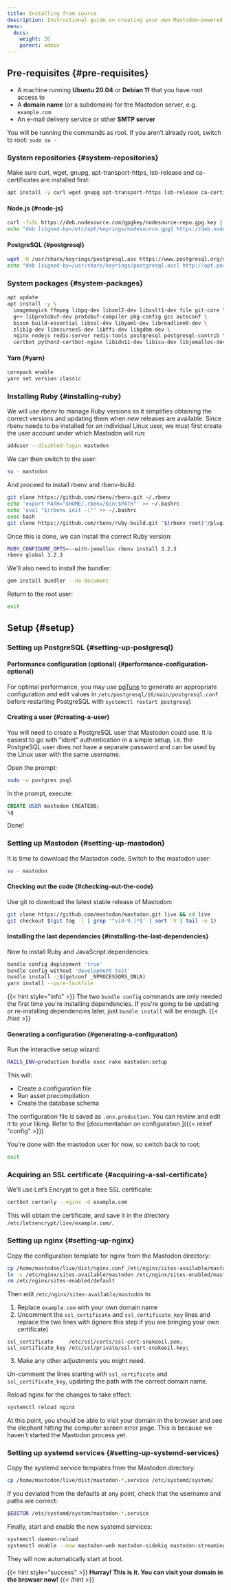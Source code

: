```yaml
---
title: Installing from source
description: Instructional guide on creating your own Mastodon-powered website.
menu:
  docs:
    weight: 20
    parent: admin
---
```


## Pre-requisites {#pre-requisites}

* A machine running **Ubuntu 20.04** or **Debian 11** that you have root access to
* A **domain name** (or a subdomain) for the Mastodon server, e.g. `example.com`
* An e-mail delivery service or other **SMTP server**

You will be running the commands as root. If you aren’t already root, switch to root: `sudo su -`

### System repositories {#system-repositories}

Make sure curl, wget, gnupg, apt-transport-https, lsb-release and ca-certificates are installed first:

```bash
apt install -y curl wget gnupg apt-transport-https lsb-release ca-certificates
```

#### Node.js {#node-js}

```bash
curl -fsSL https://deb.nodesource.com/gpgkey/nodesource-repo.gpg.key | gpg --dearmor -o /etc/apt/keyrings/nodesource.gpg
echo "deb [signed-by=/etc/apt/keyrings/nodesource.gpg] https://deb.nodesource.com/node_20.x nodistro main" | tee /etc/apt/sources.list.d/nodesource.list
```

#### PostgreSQL {#postgresql}

```bash
wget -O /usr/share/keyrings/postgresql.asc https://www.postgresql.org/media/keys/ACCC4CF8.asc
echo "deb [signed-by=/usr/share/keyrings/postgresql.asc] http://apt.postgresql.org/pub/repos/apt $(lsb_release -cs)-pgdg main" > /etc/apt/sources.list.d/postgresql.list
```

### System packages {#system-packages}

```bash
apt update
apt install -y \
  imagemagick ffmpeg libpq-dev libxml2-dev libxslt1-dev file git-core \
  g++ libprotobuf-dev protobuf-compiler pkg-config gcc autoconf \
  bison build-essential libssl-dev libyaml-dev libreadline6-dev \
  zlib1g-dev libncurses5-dev libffi-dev libgdbm-dev \
  nginx nodejs redis-server redis-tools postgresql postgresql-contrib \
  certbot python3-certbot-nginx libidn11-dev libicu-dev libjemalloc-dev
```

#### Yarn {#yarn}

```bash
corepack enable
yarn set version classic
```

### Installing Ruby {#installing-ruby}

We will use rbenv to manage Ruby versions as it simplifies obtaining the correct versions and updating them when new releases are available. Since rbenv needs to be installed for an individual Linux user, we must first create the user account under which Mastodon will run:

```bash
adduser --disabled-login mastodon
```

We can then switch to the user:

```bash
su - mastodon
```

And proceed to install rbenv and rbenv-build:

```bash
git clone https://github.com/rbenv/rbenv.git ~/.rbenv
echo 'export PATH="$HOME/.rbenv/bin:$PATH"' >> ~/.bashrc
echo 'eval "$(rbenv init -)"' >> ~/.bashrc
exec bash
git clone https://github.com/rbenv/ruby-build.git "$(rbenv root)"/plugins/ruby-build
```

Once this is done, we can install the correct Ruby version:

```bash
RUBY_CONFIGURE_OPTS=--with-jemalloc rbenv install 3.2.3
rbenv global 3.2.3
```

We’ll also need to install the bundler:

```bash
gem install bundler --no-document
```

Return to the root user:

```bash
exit
```

## Setup {#setup}

### Setting up PostgreSQL {#setting-up-postgresql}

#### Performance configuration (optional) {#performance-configuration-optional}

For optimal performance, you may use [pgTune](https://pgtune.leopard.in.ua/#/) to generate an appropriate configuration and edit values in `/etc/postgresql/16/main/postgresql.conf` before restarting PostgreSQL with `systemctl restart postgresql`

#### Creating a user {#creating-a-user}

You will need to create a PostgreSQL user that Mastodon could use. It is easiest to go with “ident” authentication in a simple setup, i.e. the PostgreSQL user does not have a separate password and can be used by the Linux user with the same username.

Open the prompt:

```bash
sudo -u postgres psql
```

In the prompt, execute:

```sql
CREATE USER mastodon CREATEDB;
\q
```

Done!

### Setting up Mastodon {#setting-up-mastodon}

It is time to download the Mastodon code. Switch to the mastodon user:

```bash
su - mastodon
```

#### Checking out the code {#checking-out-the-code}

Use git to download the latest stable release of Mastodon:

```bash
git clone https://github.com/mastodon/mastodon.git live && cd live
git checkout $(git tag -l | grep '^v[0-9.]*$' | sort -V | tail -n 1)
```

#### Installing the last dependencies {#installing-the-last-dependencies}

Now to install Ruby and JavaScript dependencies:

```bash
bundle config deployment 'true'
bundle config without 'development test'
bundle install -j$(getconf _NPROCESSORS_ONLN)
yarn install --pure-lockfile
```

{{< hint style="info" >}}
The two `bundle config` commands are only needed the first time you're installing dependencies. If you're going to be updating or re-installing dependencies later, just `bundle install` will be enough.
{{< /hint >}}

#### Generating a configuration {#generating-a-configuration}

Run the interactive setup wizard:

```bash
RAILS_ENV=production bundle exec rake mastodon:setup
```

This will:

* Create a configuration file
* Run asset precompilation
* Create the database schema

The configuration file is saved as `.env.production`. You can review and edit it to your liking. Refer to the [documentation on configuration.]({{< relref "config" >}})

You’re done with the mastodon user for now, so switch back to root:

```bash
exit
```

### Acquiring an SSL certificate {#acquiring-a-ssl-certificate}

We’ll use Let’s Encrypt to get a free SSL certificate:

```bash
certbot certonly --nginx -d example.com
```

This will obtain the certificate, and save it in the directory `/etc/letsencrypt/live/example.com/`.

### Setting up nginx {#setting-up-nginx}

Copy the configuration template for nginx from the Mastodon directory:

```bash
cp /home/mastodon/live/dist/nginx.conf /etc/nginx/sites-available/mastodon
ln -s /etc/nginx/sites-available/mastodon /etc/nginx/sites-enabled/mastodon
rm /etc/nginx/sites-enabled/default
```

Then edit `/etc/nginx/sites-available/mastodon` to 

1. Replace `example.com` with your own domain name
2. Uncomment the `ssl_certificate` and `ssl_certificate_key` lines and replace the two lines with (ignore this step if you are bringing your own certificate)

```
ssl_certificate     /etc/ssl/certs/ssl-cert-snakeoil.pem;
ssl_certificate_key /etc/ssl/private/ssl-cert-snakeoil.key;
```

3. Make any other adjustments you might need.

Un-comment the lines starting with `ssl_certificate` and `ssl_certificate_key`, updating the path with the correct domain name.

Reload nginx for the changes to take effect:

```bash
systemctl reload nginx
```

At this point, you should be able to visit your domain in the browser and see the elephant hitting the computer screen error page. This is because we haven’t started the Mastodon process yet.

### Setting up systemd services {#setting-up-systemd-services}

Copy the systemd service templates from the Mastodon directory:

```sh
cp /home/mastodon/live/dist/mastodon-*.service /etc/systemd/system/
```

If you deviated from the defaults at any point, check that the username and paths are correct: 

```sh
$EDITOR /etc/systemd/system/mastodon-*.service
```

Finally, start and enable the new systemd services:

```sh
systemctl daemon-reload
systemctl enable --now mastodon-web mastodon-sidekiq mastodon-streaming
```

They will now automatically start at boot.

{{< hint style="success" >}}
**Hurray! This is it. You can visit your domain in the browser now!**
{{< /hint >}}
